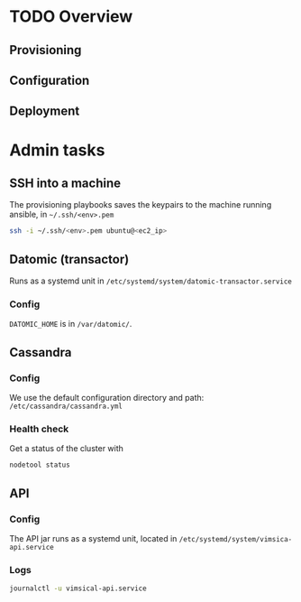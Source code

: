 # TODO Overview
## Provisioning
## Configuration
## Deployment

# Admin tasks
## SSH into a machine

The provisioning playbooks saves the keypairs to the machine running ansible, in `~/.ssh/<env>.pem`

```sh
ssh -i ~/.ssh/<env>.pem ubuntu@<ec2_ip>
```

## Datomic (transactor)

Runs as a systemd unit in `/etc/systemd/system/datomic-transactor.service`
### Config

`DATOMIC_HOME` is in `/var/datomic/`.


## Cassandra

### Config

We use the default configuration directory and path: `/etc/cassandra/cassandra.yml`

### Health check

Get a status of the cluster with

```sh
nodetool status
```

## API

### Config

The API jar runs as a systemd unit, located in `/etc/systemd/system/vimsica-api.service`

### Logs

```sh
journalctl -u vimsical-api.service
```
